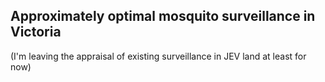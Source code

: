 ## Approximately optimal mosquito surveillance in Victoria

(I'm leaving the appraisal of existing surveillance in JEV land at least for now)

